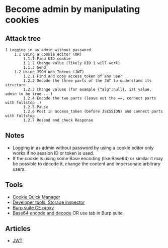 # Become admin by manipulating cookies

## Attack tree

```text
1 Logging in as admin without password 
    1.1 Using a cookie editor (OR)
        1.1.1 Find UID cookie
        1.1.2 Change value (likely UID 1 will work)
        1.1.3 Send
    1.2 Using JSON Web Tokens (JWT)
        1.2.1 Find and copy access_token of any user
        1.2.2 Decode the three parts of the JWT to understand its structure
        1.2.3 Change values (for example {"alg":null}, iat value, admin to be true ...)
        1.2.4 Encode the two parts (leave out the ==, connect parts with fullstop .)
        1.2.5 Pause 
        1.2.6 Post in access_token (before JSESSION) and connect parts with fullstop .
        1.2.7 Resend and check Response
```

## Notes

* Logging in as admin without password by using a cookie editor only works if no session ID or token is used.
* If the cookie is using some Base encoding (like Base64) or similar it may be possible to decode it, change the content and impersonate arbitrary users.

## Tools

* [Cookie Quick Manager](https://addons.mozilla.org/en-US/firefox/addon/cookie-quick-manager/)
* [Developer tools: Storage inspector](https://firefox-source-docs.mozilla.org/devtools-user/storage_inspector/index.html)
* [Burp suite CE proxy](https://portswigger.net/burp/documentation/desktop/getting-started/intercepting-http-traffic)
* [Base64 encode and decode](https://www.base64decode.org/) OR use tab in Burp suite

## Articles

* [JWT](https://jwt.io/introduction)
